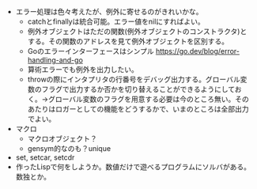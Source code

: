 - エラー処理は色々考えたが、例外に寄せるのがきれいかな。
  - catchとfinallyは統合可能。エラー値をnilにすればよい。
  - 例外オブジェクトはただの関数(例外オブジェクトのコンストラクタ)とする。その関数のアドレスを見て例外オブジェクトを区別する。
  - Goのエラーインターフェースはシンプル https://go.dev/blog/error-handling-and-go
  - 算術エラーでも例外を出力したい。
  - throwの際にインタプリタの行番号をデバッグ出力する。グローバル変数のフラグで出力するか否かを切り替えることができるようにしておく。->グローバル変数のフラグを用意する必要は今のところ無い。そのあたりはロガーとしての機能をどうするかで、いまのところは全部出力でよい。
- マクロ
  - マクロオブジェクト？
  - gensym的なのも？unique
- set, setcar, setcdr
- 作ったLispで何をしようか。数値だけで遊べるプログラムにソルバがある。数独とか。
